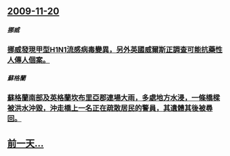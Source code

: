 ## [2009-11-20](/zh/news/2009/11/20/index.md)

##### 挪威
### [挪威發現甲型H1N1流感病毒變異，另外英國威爾斯正調查可能抗藥性人傳人個案。](/zh/news/2009/11/20/挪威發現甲型H1N1流感病毒變異-另外英國威爾斯正調查可能抗藥性人傳人個案.md)
##### 蘇格蘭
### [蘇格蘭南部及英格蘭坎布里亞郡連場大雨，多處地方水浸，一條橋樑被洪水沖毀，沖走橋上一名正在疏散居民的警員，其遺體其後被尋回。](/zh/news/2009/11/20/蘇格蘭南部及英格蘭坎布里亞郡連場大雨-多處地方水浸-一條橋樑被洪水沖毀-沖走橋上一名正在疏散居民的警員-其遺體其後被尋回.md)
## [前一天...](/zh/news/2009/11/19/index.md)

